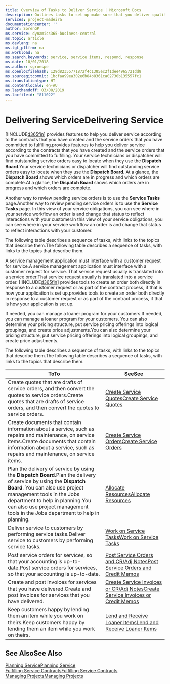 ```yaml
---
title: Overview of Tasks to Deliver Service | Microsoft Docs
description: Outlines tasks to set up make sure that you deliver quality service and live up to agreements with customers.
services: project-madeira
documentationcenter: ''
author: SorenGP
ms.service: dynamics365-business-central
ms.topic: article
ms.devlang: na
ms.tgt_pltfrm: na
ms.workload: na
ms.search.keywords: service, service items, respond, response
ms.date: 10/01/2018
ms.author: sgroespe
ms.openlocfilehash: 129d82355771872f4c1385ec2f1dee4965721dd8
ms.sourcegitcommit: 1bcfaa99ea302e6b84b8361ca02730b135557fc1
ms.translationtype: HT
ms.contentlocale: en-AU
ms.lasthandoff: 03/08/2019
ms.locfileid: "811022"
---
```

# <a name="delivering-service"></a><span data-ttu-id="15cf6-103">Delivering Service</span><span class="sxs-lookup"><span data-stu-id="15cf6-103">Delivering Service</span></span>
[!INCLUDE[d365fin](includes/d365fin_md.md)] <span data-ttu-id="15cf6-104">provides features to help you deliver service according to the contracts that you have created and the service orders that you have committed to fulfilling.</span><span class="sxs-lookup"><span data-stu-id="15cf6-104">provides features to help you deliver service according to the contracts that you have created and the service orders that you have committed to fulfilling.</span></span> <span data-ttu-id="15cf6-105">Your service technicians or dispatcher will find outstanding service orders easy to locate when they use the **Dispatch Board**.</span><span class="sxs-lookup"><span data-stu-id="15cf6-105">Your service technicians or dispatcher will find outstanding service orders easy to locate when they use the **Dispatch Board**.</span></span> <span data-ttu-id="15cf6-106">At a glance, the **Dispatch Board** shows which orders are in progress and which orders are complete.</span><span class="sxs-lookup"><span data-stu-id="15cf6-106">At a glance, the **Dispatch Board** shows which orders are in progress and which orders are complete.</span></span>  
  
<span data-ttu-id="15cf6-107">Another way to review pending service orders is to use the **Service Tasks** page.</span><span class="sxs-lookup"><span data-stu-id="15cf6-107">Another way to review pending service orders is to use the **Service Tasks** page.</span></span> <span data-ttu-id="15cf6-108">In this view of your service obligations, you can see where in your service workflow an order is and change that status to reflect interactions with your customer.</span><span class="sxs-lookup"><span data-stu-id="15cf6-108">In this view of your service obligations, you can see where in your service workflow an order is and change that status to reflect interactions with your customer.</span></span>  
  
<span data-ttu-id="15cf6-109">The following table describes a sequence of tasks, with links to the topics that describe them.</span><span class="sxs-lookup"><span data-stu-id="15cf6-109">The following table describes a sequence of tasks, with links to the topics that describe them.</span></span>   

<span data-ttu-id="15cf6-110">A service management application must interface with a customer request for service.</span><span class="sxs-lookup"><span data-stu-id="15cf6-110">A service management application must interface with a customer request for service.</span></span> <span data-ttu-id="15cf6-111">That service request usually is translated into a service order.</span><span class="sxs-lookup"><span data-stu-id="15cf6-111">That service request usually is translated into a service order.</span></span> [!INCLUDE[d365fin](includes/d365fin_md.md)] <span data-ttu-id="15cf6-112">provides tools to create an order both directly in response to a customer request or as part of the contract process, if that is how your application is set up.</span><span class="sxs-lookup"><span data-stu-id="15cf6-112">provides tools to create an order both directly in response to a customer request or as part of the contract process, if that is how your application is set up.</span></span>  
  
<span data-ttu-id="15cf6-113">If needed, you can manage a loaner program for your customers.</span><span class="sxs-lookup"><span data-stu-id="15cf6-113">If needed, you can manage a loaner program for your customers.</span></span> <span data-ttu-id="15cf6-114">You can also determine your pricing structure, put service pricing offerings into logical groupings, and create price adjustments.</span><span class="sxs-lookup"><span data-stu-id="15cf6-114">You can also determine your pricing structure, put service pricing offerings into logical groupings, and create price adjustments.</span></span>  
  
<span data-ttu-id="15cf6-115">The following table describes a sequence of tasks, with links to the topics that describe them.</span><span class="sxs-lookup"><span data-stu-id="15cf6-115">The following table describes a sequence of tasks, with links to the topics that describe them.</span></span>   
  
|<span data-ttu-id="15cf6-116">**To**</span><span class="sxs-lookup"><span data-stu-id="15cf6-116">**To**</span></span>|<span data-ttu-id="15cf6-117">**See**</span><span class="sxs-lookup"><span data-stu-id="15cf6-117">**See**</span></span>|  
|------------|-------------|  
|<span data-ttu-id="15cf6-118">Create quotes that are drafts of service orders, and then convert the quotes to service orders.</span><span class="sxs-lookup"><span data-stu-id="15cf6-118">Create quotes that are drafts of service orders, and then convert the quotes to service orders.</span></span>|[<span data-ttu-id="15cf6-119">Create Service Quotes</span><span class="sxs-lookup"><span data-stu-id="15cf6-119">Create Service Quotes</span></span>](service-how-to-create-service-quotes.md)|
|<span data-ttu-id="15cf6-120">Create documents that contain information about a service, such as repairs and maintenance, on service items.</span><span class="sxs-lookup"><span data-stu-id="15cf6-120">Create documents that contain information about a service, such as repairs and maintenance, on service items.</span></span>|[<span data-ttu-id="15cf6-121">Create Service Orders</span><span class="sxs-lookup"><span data-stu-id="15cf6-121">Create Service Orders</span></span>](service-how-to-create-service-orders.md)|
|<span data-ttu-id="15cf6-122">Plan the delivery of service by using the **Dispatch Board**.</span><span class="sxs-lookup"><span data-stu-id="15cf6-122">Plan the delivery of service by using the **Dispatch Board**.</span></span> <span data-ttu-id="15cf6-123">You can also use project management tools in the Jobs department to help in planning.</span><span class="sxs-lookup"><span data-stu-id="15cf6-123">You can also use project management tools in the Jobs department to help in planning.</span></span>|[<span data-ttu-id="15cf6-124">Allocate Resources</span><span class="sxs-lookup"><span data-stu-id="15cf6-124">Allocate Resources</span></span>](service-how-to-allocate-resources.md)|  
|<span data-ttu-id="15cf6-125">Deliver service to customers by performing service tasks.</span><span class="sxs-lookup"><span data-stu-id="15cf6-125">Deliver service to customers by performing service tasks.</span></span>|[<span data-ttu-id="15cf6-126">Work on Service Tasks</span><span class="sxs-lookup"><span data-stu-id="15cf6-126">Work on Service Tasks</span></span>](service-how-to-work-on-service-tasks.md)|  
|<span data-ttu-id="15cf6-127">Post service orders for services, so that your accounting is up-to-date.</span><span class="sxs-lookup"><span data-stu-id="15cf6-127">Post service orders for services, so that your accounting is up-to-date.</span></span>|[<span data-ttu-id="15cf6-128">Post Service Orders and CR/Adj Notes</span><span class="sxs-lookup"><span data-stu-id="15cf6-128">Post Service Orders and Credit Memos</span></span>](service-how-to-post-service-orders.md)|  
|<span data-ttu-id="15cf6-129">Create and post invoices for services that you have delivered.</span><span class="sxs-lookup"><span data-stu-id="15cf6-129">Create and post invoices for services that you have delivered.</span></span>|[<span data-ttu-id="15cf6-130">Create Service Invoices or CR/Adj Notes</span><span class="sxs-lookup"><span data-stu-id="15cf6-130">Create Service Invoices or Credit Memos</span></span>](service-how-create-invoices.md)|  
|<span data-ttu-id="15cf6-131">Keep customers happy by lending them an item while you work on theirs.</span><span class="sxs-lookup"><span data-stu-id="15cf6-131">Keep customers happy by lending them an item while you work on theirs.</span></span>| [<span data-ttu-id="15cf6-132">Lend and Receive Loaner Items</span><span class="sxs-lookup"><span data-stu-id="15cf6-132">Lend and Receive Loaner Items</span></span>](service-how-to-lend-receive-loaners.md)|
  
## <a name="see-also"></a><span data-ttu-id="15cf6-133">See Also</span><span class="sxs-lookup"><span data-stu-id="15cf6-133">See Also</span></span>  
[<span data-ttu-id="15cf6-134">Planning Service</span><span class="sxs-lookup"><span data-stu-id="15cf6-134">Planning Service</span></span>](service-plan-service.md)  
[<span data-ttu-id="15cf6-135">Fulfilling Service Contracts</span><span class="sxs-lookup"><span data-stu-id="15cf6-135">Fulfilling Service Contracts</span></span>](service-fulfill-service-contracts.md)  
[<span data-ttu-id="15cf6-136">Managing Projects</span><span class="sxs-lookup"><span data-stu-id="15cf6-136">Managing Projects</span></span>](projects-manage-projects.md)  
